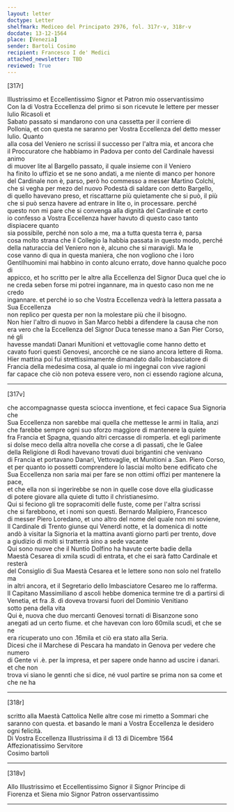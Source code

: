 ```yaml
---
layout: letter
doctype: Letter
shelfmark: Mediceo del Principato 2976, fol. 317r-v, 318r-v
docdate: 13-12-1564
place: [Venezia]
sender: Bartoli Cosimo
recipient: Francesco I de' Medici
attached_newsletter: TBD
reviewed: True
---
```


[317r]  
  
  
Illustrissimo et Eccellentissimo Signor et Patron mio osservantissimo  
Con la di Vostra Eccellenza del primo si son ricevute le lettere per messer Iulio Ricasoli et  
Sabato passato si mandarono con una cassetta per il corriere di  
Pollonia, et con questa ne saranno per Vostra Eccellenza del detto messer Iulio. Quanto  
alla cosa del Veniero ne scrissi il successo per l'altra mia, et ancora che  
il Proccuratore che habbiamo in Padova per conto del Cardinale havessi animo  
di muover lite al Bargello passato, il quale insieme con il Veniero  
ha finito lo uffizio et se ne sono andati, a me niente di manco per honore  
del Cardinale non è, parso, però ho commesso a messer Martino Colchi,  
che si vegha per mezo del nuovo Podestà di saldare con detto Bargello,  
di quello havevano preso, et riscattarne più quietamente che si può, il più  
che si può senza havere ad entrare in lite o, in processare. perché  
questo non mi pare che si convenga alla dignità del Cardinale et certo  
io confesso a Vostra Eccellenza haver havuto di questo caso tanto dispiacere quanto  
sia possibile, perché non solo a me, ma a tutta questa terra è, parsa  
cosa molto strana che il Collegio la habbia passata in questo modo, perché  
della naturaccia del Veniero non è, alcuno che si maravigli. Ma le  
cose vanno di qua in questa maniera, che non vogliono che i loro  
Gentilhuomini mai habbino in conto alcuno errato, dove hanno qualche poco di  
appicco, et ho scritto per le altre alla Eccellenza del Signor Duca quel che io  
ne creda seben forse mi potrei ingannare, ma in questo caso non me ne credo  
ingannare. et perché io so che Vostra Eccellenza vedrà la lettera passata a Sua Eccellenza  
non replico per questa per non la molestare più che il bisogno.  
Non hier l'altro di nuovo in San Marco hebbi a difendere la causa che non  
era vero che la Eccellenza del Signor Duca tenesse mano a San Pier Corso, né gli  
havesse mandati Danari Munitioni et vettovaglie come hanno detto et  
cavato fuori questi Genovesi, ancorchè ce ne siano ancora lettere di Roma.  
Hier mattina poi fui strettissimamente dimandato dallo Imbasciatore di  
Francia della medesima cosa, al quale io mi ingegnai con vive ragioni  
far capace che ciò non poteva essere vero, non ci essendo ragione alcuna,  
  
---  

[317v]  
  
  
che accompagnasse questa sciocca inventione, et feci capace Sua Signoria che  
Sua Eccellenza non sarebbe mai quella che mettesse le armi in Italia, anzi  
che farebbe sempre ogni suo sforzo maggiore di mantenere la quiete  
fra Francia et Spagna, quando altri cercasse di romperla. et egli parimente  
si dolse meco della altra novella che corse a dì passati, che le Galee  
della Religione di Rodi havevano trovati duoi brigantini che venivano  
di Francia et portavano Danari, Vettovaglie, et Munitioni a .San. Piero Corso,  
et per quanto io possetti comprendere lo lasciai molto bene edificato che  
Sua Eccellenza non saria mai per fare se non ottimi offizi per mantenere la pace,  
et che ella non si ingerirebbe se non in quelle cose dove ella giudicasse  
di potere giovare alla quiete di tutto il christianesimo.  
Qui si feciono gli tre sopracomiti delle fuste, come per l'altra scrissi  
che si farebbono, et i nomi son questi. Bernardo Malipiero, Francesco  
di messer Piero Loredano, et uno altro del nome del quale non mi soviene,  
Il Cardinale di Trento giunse qui Venerdì notte, et la domenica di notte  
andò à visitar la Signoria et la mattina avanti giorno partì per trento, dove  
a giudizio di molti si tratterrà sino a sede vacante  
Qui sono nuove che il Nuntio Dolfino ha havute certe badie della  
Maestà Cesarea di xmila scudi di entrata, et che ei sarà fatto Cardinale et resterà  
del Consiglio di Sua Maestà Cesarea et le lettere sono non solo nel fratello ma  
in altri ancora, et il Segretario dello Imbasciatore Cesareo me lo rafferma.  
Il Capitano Massimiliano d ascoli hebbe domenica termine tre dì a partirsi di  
Venetia, et fra .8. dì doveva trovarsi fuori del Dominio Venitiano  
sotto pena della vita  
Qui è, nuova che duo mercanti Genovesi tornati di Bisanzone sono  
anegati ad un certo fiume. et che havevan con loro 60mila scudi, et che se ne  
era ricuperato uno con .16mila et ciò era stato alla Seria.  
Dicesi che il Marchese di Pescara ha mandato in Genova per vedere che numero  
di Gente vi .è. per la impresa, et per sapere onde hanno ad uscire i danari. et che non  
trova vi siano le gennti che si dice, né vuol partire se prima non sa come et che ne ha  
  
---  

[318r]  
  
  
scritto alla Maestà Cattolica Nelle altre cose mi rimetto a Sommari che  
saranno con questa. et basando le mani a Vostra Eccellenza le desidero ogni felicità.  
Di Vostra Eccellenza Illustrissima il dì 13 di Dicembre 1564  
Affezionatissimo Servitore  
Cosimo bartoli  
  
---  

[318v]  
  
  
Allo Illustrissimo et Eccellentissimo Signor il Signor Principe di  
Fiorenza et Siena mio Signor Patron osservantissimo  
  
---  

